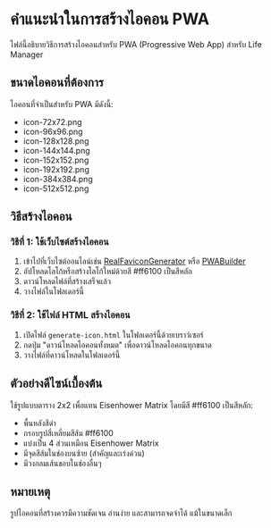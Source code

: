 # คำแนะนำในการสร้างไอคอน PWA

ไฟล์นี้อธิบายวิธีการสร้างไอคอนสำหรับ PWA (Progressive Web App) สำหรับ Life Manager

## ขนาดไอคอนที่ต้องการ

ไอคอนที่จำเป็นสำหรับ PWA มีดังนี้:
- icon-72x72.png
- icon-96x96.png
- icon-128x128.png
- icon-144x144.png
- icon-152x152.png
- icon-192x192.png
- icon-384x384.png
- icon-512x512.png

## วิธีสร้างไอคอน

### วิธีที่ 1: ใช้เว็บไซต์สร้างไอคอน
1. เข้าไปที่เว็บไซต์ออนไลน์เช่น [RealFaviconGenerator](https://realfavicongenerator.net/) หรือ [PWABuilder](https://www.pwabuilder.com/)
2. อัปโหลดโลโก้หรือสร้างโลโก้ใหม่ด้วยสี #ff6100 เป็นสีหลัก
3. ดาวน์โหลดไฟล์ที่สร้างเสร็จแล้ว
4. วางไฟล์ในโฟลเดอร์นี้

### วิธีที่ 2: ใช้ไฟล์ HTML สร้างไอคอน
1. เปิดไฟล์ `generate-icon.html` ในโฟลเดอร์นี้ด้วยเบราว์เซอร์
2. กดปุ่ม "ดาวน์โหลดไอคอนทั้งหมด" เพื่อดาวน์โหลดไอคอนทุกขนาด
3. วางไฟล์ที่ดาวน์โหลดในโฟลเดอร์นี้

## ตัวอย่างดีไซน์เบื้องต้น

ใช้รูปแบบตาราง 2x2 เพื่อแทน Eisenhower Matrix โดยมีสี #ff6100 เป็นสีหลัก:
- พื้นหลังสีดำ
- กรอบรูปสี่เหลี่ยมสีส้ม #ff6100 
- แบ่งเป็น 4 ส่วนเหมือน Eisenhower Matrix
- มีจุดสีส้มในช่องบนซ้าย (สำคัญและเร่งด่วน)
- มีวงกลมเส้นขอบในช่องอื่นๆ

## หมายเหตุ
รูปไอคอนที่สร้างควรมีความชัดเจน อ่านง่าย และสามารถจดจำได้ แม้ในขนาดเล็ก 